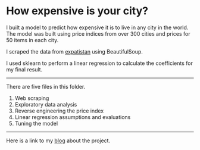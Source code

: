 # How expensive is your city?
I built a model to predict how expensive it is to live in any city in the world. The model was built using price indices from over 300 cities and prices for 50 items in each city.  

I scraped the data from [expatistan](https://www.expatistan.com/cost-of-living) using BeautifulSoup.  

I used sklearn to perform a linear regression to calculate the coefficients for my final result.  

---
There are five files in this folder.  
1. Web scraping  
2. Exploratory data analysis  
3. Reverse engineering the price index  
4. Linear regression assumptions and evaluations  
5. Tuning the model  
___

Here is a link to my [blog](https://ericchan24.squarespace.com/blog/2017/10/6/how-expensive-is-your-city) about the project.  
